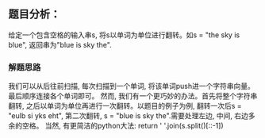 ## 题目分析：

给定一个包含空格的输入串s, 将s以单词为单位进行翻转。如s = "the sky is blue", 返回串为"blue is sky the".

### 解题思路
我们可以从后往前扫描, 每次扫描到一个单词, 将该单词push进一个字符串向量。最后顺序连接各个单词即可。
然而, 我们有一个更巧妙的办法。首先将整个字符串翻转, 之后以单词为单位再进行一次翻转。以题目的例子为例, 翻转一次后s = "eulb si yks eht", 第二次翻转, s = "blue is sky the".需要处理左边, 中间, 右边多余的空格。
当然, 有更简洁的python大法: return ' '.join(s.split()[::-1])
